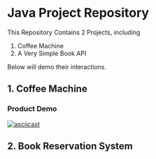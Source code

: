 # Java Project Repository

This Repository Contains 2 Projects, including
1. Coffee Machine
2. A Very Simple Book API

Below will demo their interactions.

## 1. Coffee Machine

### Product Demo
[![asciicast](https://asciinema.org/a/DJVo1lXTtGe6ZlIhhkgfelLhG.svg)](https://asciinema.org/a/DJVo1lXTtGe6ZlIhhkgfelLhG)


## 2. Book Reservation System



